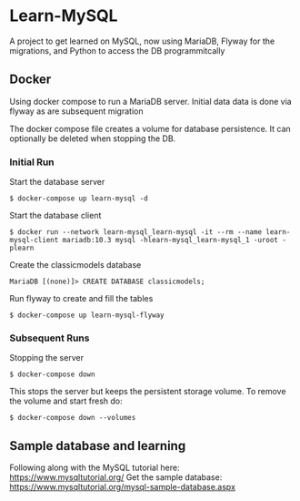 # Learn-MySQL

A project to get learned on MySQL, now using MariaDB, Flyway for the migrations, and Python to access the DB programmitcally

## Docker

Using docker compose to run a MariaDB server.
Initial data data is done via flyway as are subsequent migration

The docker compose file creates a volume for database persistence.
It can optionally be deleted when stopping the DB.


### Initial Run

Start the database server

    $ docker-compose up learn-mysql -d

Start the database client 

    $ docker run --network learn-mysql_learn-mysql -it --rm --name learn-mysql-client mariadb:10.3 mysql -hlearn-mysql_learn-mysql_1 -uroot -plearn

Create the classicmodels database 

    MariaDB [(none)]> CREATE DATABASE classicmodels;

Run flyway to create and fill the tables 

    $ docker-compose up learn-mysql-flyway
    

### Subsequent Runs

Stopping the server 

    $ docker-compose down

This stops the server but keeps the persistent storage volume.
To remove the volume and start fresh do: 

    $ docker-compose down --volumes


## Sample database and learning

Following along with the MySQL tutorial here: https://www.mysqltutorial.org/
Get the sample database: https://www.mysqltutorial.org/mysql-sample-database.aspx
